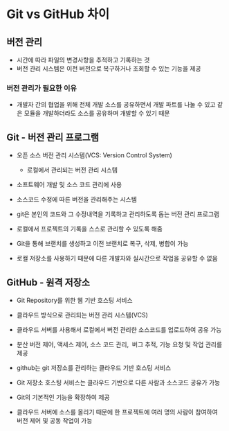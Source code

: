 # Git vs GitHub 차이
## 버전 관리
- 시간에 따라 파일의 변경사항을 추적하고 기록하는 것
- 버전 관리 시스템은 이전 버전으로 복구하거나 조회할 수 있는 기능을 제공

### 버전 관리가 필요한 이유
- 개발자 간의 협업을 위해 전체 개발 소스를 공유하면서 개발 파트를 나눌 수 있고 같은 모듈을 개발하더라도 소스를 공유하며 개발할 수 있기 때문

## Git - 버전 관리 프로그램
- 오픈 소스 버전 관리 시스템(VCS: Version Control System)
    - 로컬에서 관리되는 버전 관리 시스템
- 소프트웨어 개발 및 소스 코드 관리에 사용
- 소스코드 수정에 따른 버전을 관리해주는 시스템

- git은 본인의 코드와 그 수정내역을 기록하고 관리하도록 돕는 버전 관리 프로그램
- 로컬에서 프로젝트의 기록을 스스로 관리할 수 있도록 해줌
- Git을 통해 브랜치를 생성하고 이전 브랜치로 복구, 삭제, 병합이 가능
- 로컬 저장소를 사용하기 때문에 다른 개발자와 실시간으로 작업을 공유할 수 없음

## GitHub - 원격 저장소
- Git Repository를 위한 웹 기반 호스팅 서비스
- 클라우드 방식으로 관리되는 버전 관리 시스템(VCS)
- 클라우드 서버를 사용해서 로컬에서 버전 관리한 소스코드를 업로드하여 공유 가능
- 분산 버전 제어, 액세스 제어, 소스 코드 관리,  버그 추적, 기능 요청 및 작업 관리를 제공

- github는 git 저장소를 관리하는 클라우드 기반 호스팅 서비스
- Git 저장소 호스팅 서비스는 클라우드 기반으로 다른 사람과 소스코드 공유가 가능
- Git의 기본적인 기능을 확장하여 제공
- 클라우드 서버에 소스를 올리기 때문에 한 프로젝트에 여러 명의 사람이 참여하여 버전 제어 및 공동 작업이 가능